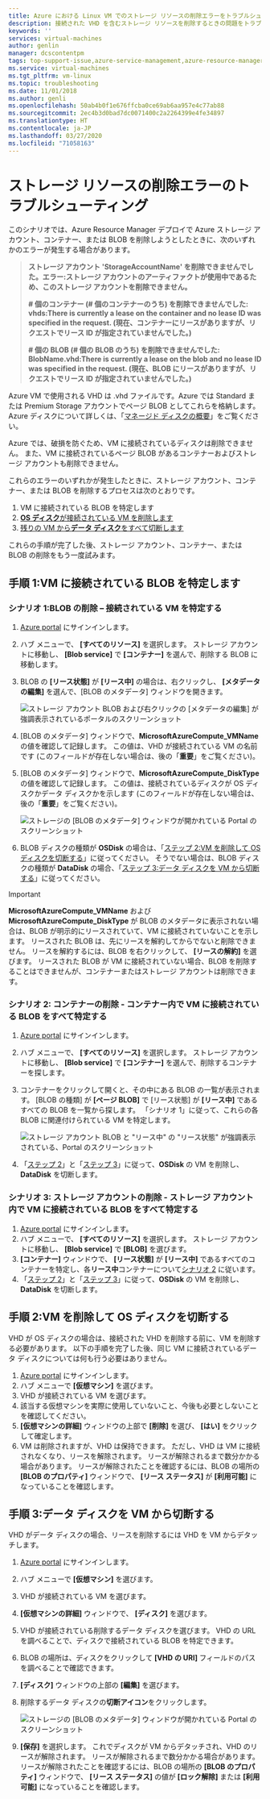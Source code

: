 ```yaml
---
title: Azure における Linux VM でのストレージ リソースの削除エラーをトラブルシューティングする | Microsoft Docs
description: 接続された VHD を含むストレージ リソースを削除するときの問題をトラブルシューティングする方法について説明します。
keywords: ''
services: virtual-machines
author: genlin
manager: dcscontentpm
tags: top-support-issue,azure-service-management,azure-resource-manager
ms.service: virtual-machines
ms.tgt_pltfrm: vm-linux
ms.topic: troubleshooting
ms.date: 11/01/2018
ms.author: genli
ms.openlocfilehash: 50ab4b0f1e676ffcba0ce69ab6aa957e4c77ab88
ms.sourcegitcommit: 2ec4b3d0bad7dc0071400c2a2264399e4fe34897
ms.translationtype: HT
ms.contentlocale: ja-JP
ms.lasthandoff: 03/27/2020
ms.locfileid: "71058163"
---
```

# <a name="troubleshoot-storage-resource-deletion-errors"></a>ストレージ リソースの削除エラーのトラブルシューティング

このシナリオでは、Azure Resource Manager デプロイで Azure ストレージ アカウント、コンテナー、または BLOB を削除しようとしたときに、次のいずれかのエラーが発生する場合があります。

> **ストレージ アカウント 'StorageAccountName' を削除できませんでした。エラー:ストレージ アカウントのアーティファクトが使用中であるため、このストレージ アカウントを削除できません。**
> 
> **# 個のコンテナー (# 個のコンテナーのうち) を削除できませんでした:<br>vhds:There is currently a lease on the container and no lease ID was specified in the request. (現在、コンテナーにリースがありますが、リクエストでリース ID が指定されていませんでした。)**
> 
> **# 個の BLOB (# 個の BLOB のうち) を削除できませんでした:<br>BlobName.vhd:There is currently a lease on the blob and no lease ID was specified in the request. (現在、BLOB にリースがありますが、リクエストでリース ID が指定されていませんでした。)**

Azure VM で使用される VHD は .vhd ファイルです。Azure では Standard または Premium Storage アカウントでページ BLOB としてこれらを格納します。 Azure ディスクについて詳しくは、「[マネージド ディスクの概要](../linux/managed-disks-overview.md)」をご覧ください。

Azure では、破損を防ぐため、VM に接続されているディスクは削除できません。 また、VM に接続されているページ BLOB があるコンテナーおよびストレージ アカウントも削除できません。 

これらのエラーのいずれかが発生したときに、ストレージ アカウント、コンテナー、または BLOB を削除するプロセスは次のとおりです。 
1. VM に接続されている BLOB を特定します
2. [**OS ディスク**が接続されている VM を削除します](#step-2-delete-vm-to-detach-os-disk)
3. [残りの VM から**データ ディスク**をすべて切断します](#step-3-detach-data-disk-from-the-vm)

これらの手順が完了した後、ストレージ アカウント、コンテナー、または BLOB の削除をもう一度試みます。

## <a name="step-1-identify-blob-attached-to-a-vm"></a>手順 1:VM に接続されている BLOB を特定します

### <a name="scenario-1-deleting-a-blob--identify-attached-vm"></a>シナリオ 1:BLOB の削除 – 接続されている VM を特定する
1. [Azure portal](https://portal.azure.com) にサインインします。
2. ハブ メニューで、 **[すべてのリソース]** を選択します。 ストレージ アカウントに移動し、 **[Blob service]** で **[コンテナー]** を選んで、削除する BLOB に移動します。
3. BLOB の **[リース状態]** が **[リース中]** の場合は、右クリックし、 **[メタデータの編集]** を選んで、[BLOB のメタデータ] ウィンドウを開きます。 

    ![ストレージ アカウント BLOB および右クリックの [メタデータの編集] が強調表示されているポータルのスクリーンショット](./media/troubleshoot-vhds/utd-edit-metadata-sm.png)

4. [BLOB のメタデータ] ウィンドウで、**MicrosoftAzureCompute_VMName** の値を確認して記録します。 この値は、VHD が接続されている VM の名前です (このフィールドが存在しない場合は、後の「**重要**」をご覧ください)。
5. [BLOB のメタデータ] ウィンドウで、**MicrosoftAzureCompute_DiskType** の値を確認して記録します。 この値は、接続されているディスクが OS ディスクかデータ ディスクかを示します (このフィールドが存在しない場合は、後の「**重要**」をご覧ください)。 

     ![ストレージの [BLOB のメタデータ] ウィンドウが開かれている Portal のスクリーンショット](./media/troubleshoot-vhds/utd-blob-metadata-sm.png)

6. BLOB ディスクの種類が **OSDisk** の場合は、「[ステップ 2:VM を削除して OS ディスクを切断する](#step-2-delete-vm-to-detach-os-disk)」に従ってください。 そうでない場合は、BLOB ディスクの種類が **DataDisk** の場合、「[ステップ 3:データ ディスクを VM から切断する](#step-3-detach-data-disk-from-the-vm)」に従ってください。 

> [!IMPORTANT]
> **MicrosoftAzureCompute_VMName** および **MicrosoftAzureCompute_DiskType** が BLOB のメタデータに表示されない場合は、BLOB が明示的にリースされていて、VM に接続されていないことを示します。 リースされた BLOB は、先にリースを解約してからでないと削除できません。 リースを解約するには、BLOB を右クリックして、 **[リースの解約]** を選びます。 リースされた BLOB が VM に接続されていない場合、BLOB を削除することはできませんが、コンテナーまたはストレージ アカウントは削除できます。

### <a name="scenario-2-deleting-a-container---identify-all-blobs-within-container-that-are-attached-to-vms"></a>シナリオ 2: コンテナーの削除 - コンテナー内で VM に接続されている BLOB をすべて特定する
1. [Azure portal](https://portal.azure.com) にサインインします。
2. ハブ メニューで、 **[すべてのリソース]** を選択します。 ストレージ アカウントに移動し、 **[Blob service]** で **[コンテナー]** を選んで、削除するコンテナーを探します。
3. コンテナーをクリックして開くと、その中にある BLOB の一覧が表示されます。 [BLOB の種類] が **[ページ BLOB]** で [リース状態] が **[リース中]** であるすべての BLOB を一覧から探します。 「シナリオ 1」に従って、これらの各 BLOB に関連付けられている VM を特定します。

    ![ストレージ アカウント BLOB と "リース中" の "リース状態" が強調表示されている、Portal のスクリーンショット](./media/troubleshoot-vhds/utd-disks-sm.png)

4. 「[ステップ 2](#step-2-delete-vm-to-detach-os-disk)」と「[ステップ 3](#step-3-detach-data-disk-from-the-vm)」に従って、**OSDisk** の VM を削除し、**DataDisk** を切断します。 

### <a name="scenario-3-deleting-storage-account---identify-all-blobs-within-storage-account-that-are-attached-to-vms"></a>シナリオ 3: ストレージ アカウントの削除 - ストレージ アカウント内で VM に接続されている BLOB をすべて特定する
1. [Azure portal](https://portal.azure.com) にサインインします。
2. ハブ メニューで、 **[すべてのリソース]** を選択します。 ストレージ アカウントに移動し、 **[Blob service]** で **[BLOB]** を選びます。
3. **[コンテナー]** ウィンドウで、 **[リース状態]** が **[リース中]** であるすべてのコンテナーを特定し、各**リース中**コンテナーについて[シナリオ 2](#scenario-2-deleting-a-container---identify-all-blobs-within-container-that-are-attached-to-vms) に従います。
4. 「[ステップ 2](#step-2-delete-vm-to-detach-os-disk)」と「[ステップ 3](#step-3-detach-data-disk-from-the-vm)」に従って、**OSDisk** の VM を削除し、**DataDisk** を切断します。 

## <a name="step-2-delete-vm-to-detach-os-disk"></a>手順 2:VM を削除して OS ディスクを切断する
VHD が OS ディスクの場合は、接続された VHD を削除する前に、VM を削除する必要があります。 以下の手順を完了した後、同じ VM に接続されているデータ ディスクについては何も行う必要はありません。

1. [Azure portal](https://portal.azure.com) にサインインします。
2. ハブ メニューで **[仮想マシン]** を選びます。
3. VHD が接続されている VM を選びます。
4. 該当する仮想マシンを実際に使用していないこと、今後も必要としないことを確認してください。
5. **[仮想マシンの詳細]** ウィンドウの上部で **[削除]** を選び、 **[はい]** をクリックして確定します。
6. VM は削除されますが、VHD は保持できます。 ただし、VHD は VM に接続されなくなり、リースを解除されます。 リースが解除されるまで数分かかる場合があります。 リースが解除されたことを確認するには、BLOB の場所の **[BLOB のプロパティ]** ウィンドウで、 **[リース ステータス]** が **[利用可能]** になっていることを確認します。

## <a name="step-3-detach-data-disk-from-the-vm"></a>手順 3:データ ディスクを VM から切断する
VHD がデータ ディスクの場合、リースを削除するには VHD を VM からデタッチします。

1. [Azure portal](https://portal.azure.com) にサインインします。
2. ハブ メニューで **[仮想マシン]** を選びます。
3. VHD が接続されている VM を選びます。
4. **[仮想マシンの詳細]** ウィンドウで、 **[ディスク]** を選びます。
5. VHD が接続されている削除するデータ ディスクを選びます。 VHD の URL を調べることで、ディスクで接続されている BLOB を特定できます。
6. BLOB の場所は、ディスクをクリックして **[VHD の URI]** フィールドのパスを調べることで確認できます。
7. **[ディスク]** ウィンドウの上部の **[編集]** を選びます。
8. 削除するデータ ディスクの**切断アイコン**をクリックします。

     ![ストレージの [BLOB のメタデータ] ウィンドウが開かれている Portal のスクリーンショット](./media/troubleshoot-vhds/utd-vm-disks-edit.png)

9. **[保存]** を選択します。 これでディスクが VM からデタッチされ、VHD のリースが解除されます。 リースが解除されるまで数分かかる場合があります。 リースが解除されたことを確認するには、BLOB の場所の **[BLOB のプロパティ]** ウィンドウで、 **[リース ステータス]** の値が **[ロック解除]** または **[利用可能]** になっていることを確認します。

[Storage deletion errors in Resource Manager deployment]: #storage-delete-errors-in-rm

